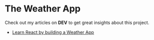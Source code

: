 # The Weather App

Check out my articles on **DEV** to get great insights about this project.

- [Learn React by building a Weather App](https://dev.to/kgprajwal/learn-react-by-building-a-weather-app-3229)